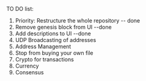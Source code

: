 TO DO list:
1) Priority: Restructure the whole repository -- done
2) Remove genesis block from UI --done
3) Add descriptions to UI --done
3) UDP Broadcasting of addresses
4) Address Management
5) Stop from buying your own file
6) Crypto for transactions
7) Currency
8) Consensus
